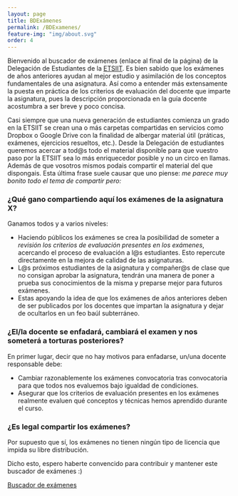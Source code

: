 ```yaml
---
layout: page
title: BDExámenes
permalink: /BDExamenes/
feature-img: "img/about.svg"
order: 4
---
```


Bienvenido al buscador de exámenes (enlace al final de la página) de la Delegación de Estudiantes de la [ETSIIT](http://etsiit.ugr.es/). Es bien sabido que los exámenes de años anteriores ayudan al mejor estudio y asimilación de los conceptos fundamentales de una asignatura. Así como a entender más extensamente la puesta en práctica de los criterios de evaluación del docente que imparte la asignatura, pues la descripción proporcionada en la guía docente acostumbra a ser breve y poco concisa.

Casi siempre que una nueva generación de estudiantes comienza un grado en la ETSIIT se crean una o más carpetas compartidas en servicios como Dropbox o Google Drive con la finalidad de albergar material útil (práticas, exámenes, ejercicios resueltos, etc.). Desde la Delegación de estudiantes queremos acercar a tod@s todo el material disponible para que vuestro paso por la ETSIIT sea lo más enriquecedor posible y no un circo en llamas. Además de que vosotros mismos podais compartir el material del que dispongais. Esta última frase suele causar que uno piense: *me parece muy bonito todo el tema de compartir pero:*

### ¿Qué gano compartiendo aquí los exámenes de la asignatura X?

Ganamos todos y a varios niveles:

- Haciendo públicos los exámenes se crea la posibilidad de someter a *revisión los criterios de evaluación presentes en los exámenes*, acercando el proceso de evaluación a l@s estudiantes. Esto repercute directamente en la mejora de calidad de las asignaturas.
- L@s próximos estudiantes de la asignatura y compañer@s de clase que no consigan aprobar la asignatura, tendrán una manera de poner a prueba sus conocimientos de la misma y preparse mejor para futuros exámenes.
- Estas apoyando la idea de que los exámenes de años anteriores deben de ser publicados por los docentes que impartan la asignatura y dejar de ocultarlos en un feo baúl subterráneo.

### ¿El/la docente se enfadará, cambiará el examen y nos someterá a torturas posteriores?

En primer lugar, decir que no hay motivos para enfadarse, un/una docente responsable debe:

- Cambiar razonablemente los exámenes convocatoria tras convocatoria para que todos nos evaluemos bajo igualdad de condiciones.
- Asegurar que los criterios de evaluación presentes en los exámenes realmente evaluen qué conceptos y técnicas hemos aprendido durante el curso.

### ¿Es legal compartir los exámenes?

Por supuesto que sí, los exámenes no tienen ningún tipo de licencia que impida su libre distribución.

Dicho esto, espero haberte convencido para contribuir y mantener este buscador de exámenes :)

[Buscador de exámenes](search.html)
